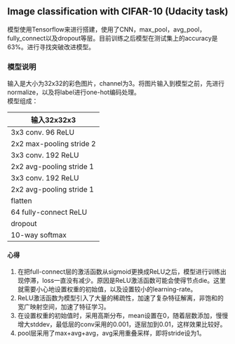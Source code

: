 ## Image classification with CIFAR-10 (Udacity task)  

模型使用Tensorflow来进行搭建，使用了CNN，max_pool，avg_pool，fully_connect以及dropout等层。目前训练之后模型在测试集上的accuracy是63%。进行寻找突破改进模型。

### 模型说明
输入是大小为32x32的彩色图片，channel为3。将图片输入到模型之前，先进行normalize，以及将label进行one-hot编码处理。    
模型组成：

| 输入32x32x3 |
| ----- |
| 3x3 conv. 96 ReLU |
| 2x2 max-pooling stride 2|
| 3x3 conv. 192 ReLU|
| 2x2 avg-pooling stride 1|
| 3x3 conv. 192 ReLU|
| 2x2 avg-pooling stride 1|
| flatten |
| 64 fully-connect ReLU |
| dropout |
| 10-way softmax|

#### 心得

1. 在把full-connect层的激活函数从sigmoid更换成ReLU之后，模型进行训练出现停滞，loss一直没有减少。原因是ReLU激活函数可能会使得节点die。这里就需要小心地设置权重的初始值，以及设置较小的learning-rate。
2. ReLU激活函数为模型引入了大量的稀疏性，加速了复杂特征解离，非饱和的宽广映射空间，加速了特征学习。
3. 在设置权重的初始值时，采用高斯分布，mean设置在0，随着层数添加，慢慢增大stddev，最低层的conv采用的0.001，逐层加到0.01，这样效果比较好。
4. pool层采用了max+avg+avg，avg采用重叠采样，即将stride设为1。

